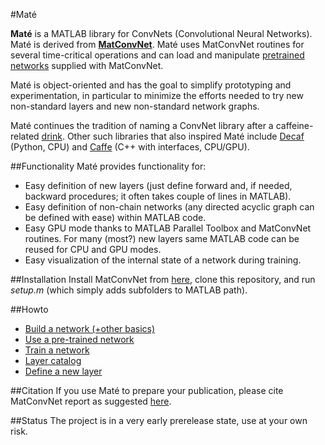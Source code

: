 #Maté

**Maté** is a MATLAB library for ConvNets (Convolutional Neural Networks).
Maté is derived from [**MatConvNet**](http://www.vlfeat.org/matconvnet/). 
Maté uses MatConvNet routines for several time-critical operations and can 
load and manipulate [pretrained networks](http://www.vlfeat.org/matconvnet/pretrained/) supplied with MatConvNet. 

Maté is object-oriented and has the goal to simplify prototyping and experimentation, in particular
to minimize the efforts needed to try new non-standard layers and new non-standard network graphs.

Maté continues the tradition of naming a ConvNet library after a caffeine-related [drink](http://en.wikipedia.org/wiki/Mate_%28beverage%29).
Other such libraries that also inspired Maté include [Decaf](https://github.com/UCB-ICSI-Vision-Group/decaf-release) (Python, CPU) and 
[Caffe](http://caffe.berkeleyvision.org/) (C++ with interfaces, CPU/GPU).

##Functionality
Maté provides functionality for:
* Easy definition of new layers (just define forward and, if needed, backward procedures; it often takes couple of lines in MATLAB).
* Easy definition of non-chain networks (any directed acyclic graph can be defined with ease) within MATLAB code.
* Easy GPU mode thanks to MATLAB Parallel Toolbox and MatConvNet routines. For many (most?) new layers same MATLAB code can be reused for CPU and GPU modes.
* Easy visualization of the internal state of a network during training.

##Installation 
Install MatConvNet from [here](http://www.vlfeat.org/matconvnet/), clone this repository, and run *setup.m* (which simply adds subfolders to MATLAB path).

##Howto
* [Build a network (+other basics)](docs/network.md)
* [Use a pre-trained network](docs/pretrained.md)
* [Train a network](docs/training.md)
* [Layer catalog](docs/catalog.md)
* [Define a new layer](docs/layer.md)

##Citation
If you use Maté to prepare your publication, please cite MatConvNet report as
suggested [here](http://www.vlfeat.org/matconvnet/).

##Status
The project is in a very early prerelease state, use at your own risk.


